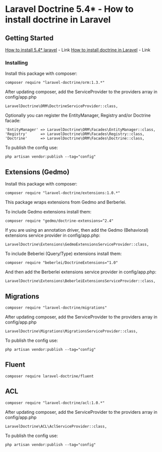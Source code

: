 # Laravel Doctrine 5.4* - How to install doctrine in Laravel

## Getting Started

[How to install 5.4* laravel](https://stackoverflow.com/questions/41838979/how-to-install-laravel-5-4) - Link
[How to install doctrine in Laravel](https://www.laraveldoctrine.org/) - Link 



### Installing
Install this package with composer:

```
composer require "laravel-doctrine/orm:1.3.*"
```

After updating composer, add the ServiceProvider to the providers array in config/app.php


```
LaravelDoctrine\ORM\DoctrineServiceProvider::class,

```

Optionally you can register the EntityManager, Registry and/or Doctrine facade:

```
'EntityManager' => LaravelDoctrine\ORM\Facades\EntityManager::class,
'Registry'      => LaravelDoctrine\ORM\Facades\Registry::class,
'Doctrine'      => LaravelDoctrine\ORM\Facades\Doctrine::class,
```
To publish the config use:

```
php artisan vendor:publish --tag="config"
```


## Extensions (Gedmo)

Install this package with composer:
```
composer require "laravel-doctrine/extensions:1.0.*"
```

This package wraps extensions from Gedmo and Berberlei.

To include Gedmo extensions install them:
```
composer require "gedmo/doctrine-extensions=^2.4"
```
If you are using an annotation driver, then add the Gedmo (Behavioral) extensions service provider in config/app.php:
```
LaravelDoctrine\Extensions\GedmoExtensionsServiceProvider::class,
```
To include Beberlei (Query/Type) extensions install them:
```
composer require "beberlei/DoctrineExtensions=^1.0"
```
And then add the Berberlei extensions service provider in config/app.php:
```
LaravelDoctrine\Extensions\BeberleiExtensionsServiceProvider::class,
```
## Migrations

```
composer require "laravel-doctrine/migrations"
```

After updating composer, add the ServiceProvider to the providers array in config/app.php

```
LaravelDoctrine\Migrations\MigrationsServiceProvider::class,
```

To publish the config use:

```
php artisan vendor:publish --tag="config"
```

## Fluent

```
composer require laravel-doctrine/fluent

```

## ACL

```
composer require "laravel-doctrine/acl:1.0.*"
```

After updating composer, add the ServiceProvider to the providers array in config/app.php

```
LaravelDoctrine\ACL\AclServiceProvider::class,
```

To publish the config use:

```
php artisan vendor:publish --tag="config"
```



